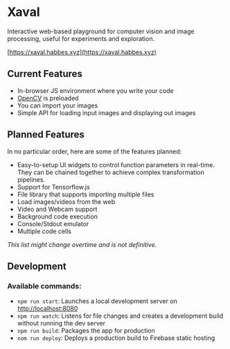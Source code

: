 # Xaval

Interactive web-based playground for computer vision and image processing, useful for experiments and exploration.

[https://xaval.habbes.xyz](https://xaval.habbes.xyz)

## Current Features

- In-browser JS environment where you write your code
- [OpenCV](https://docs.opencv.org/3.4.1/d5/d10/tutorial_js_root.html) is preloaded
- You can import your images
- Simple API for loading input images and displaying out images

## Planned Features

In no particular order, here are some of the features planned:

- Easy-to-setup UI widgets to control function parameters in real-time. They can be chained together to achieve complex transformation pipelines.
- Support for Tensorflow.js
- File library that supports importing multiple files
- Load images/videos from the web
- Video and Webcam support
- Background code execution
- Console/Stdout emulator
- Multiple code cells

*This list might change overtime and is not definitive.*

## Development

### Available commands:

- `npm run start`: Launches a local development server on [http://localhost:8080](http://localhost:8080)
- `npm run watch`: Listens for file changes and creates a development build without running the dev server
- `npm run build`: Packages the app for production
- `nom run deploy`: Deploys a production build to Firebase static hosting
